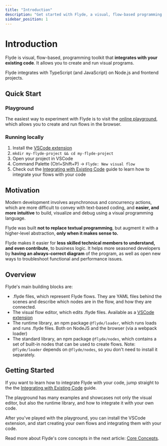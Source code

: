 ```yaml
---
title: "Introduction"
description: "Get started with Flyde, a visual, flow-based programming toolkit that integrates with your existing code"
sidebar_position: 1
---
```


# Introduction

Flyde is visual, flow-based, programming toolkit that **integrates with your existing code**. It allows you to create and run visual programs.

Flyde integrates with TypeScript (and JavaScript) on Node.js and frontend projects.

## Quick Start

### Playground

The easiest way to experiment with Flyde is to visit the [online playground](https://flyde.dev/playground), which allows you to create and run flows in the browser.

### Running locally

1. Install the [VSCode extension](https://marketplace.visualstudio.com/items?itemName=flyde.flyde-vscode)
2. `mkdir my-flyde-project && cd my-flyde-project`
3. Open your project in VSCode
4. Command Palette (Ctrl+Shift+P) -> `Flyde: New visual flow`
5. Check out the [Integrating with Existing Code](./integrate-flows) guide to learn how to integrate your flows with your code

## Motivation

Modern development involves asynchronous and concurrency actions, which are more difficult to convey with text-based coding, and **easier, and more intuitive** to build, visualize and debug using a visual programming language.

Flyde was built **not to replace textual programming**, but augment it with a higher-level abstraction, **only when it makes sense to.**

Flyde makes it easier for **less skilled technical members to understand, and even contribute**, to business logic. It helps more seasoned developers by **having an always-correct diagram** of the program, as well as open new ways to troubleshoot functional and performance issues.

## Overview

Flyde's main building blocks are:

- .flyde files, which represent Flyde flows. They are YAML files behind the scenes and describe which nodes are in the flow, and how they are connected.
- The visual flow editor, which edits .flyde files. Available as a [VSCode extension](https://marketplace.visualstudio.com/items?itemName=flyde.flyde-vscode)
- The runtime library, an npm package `@flyde/loader`, which runs loads and runs .flyde files. Both on NodeJS and the browser (via a webpack loader)
- The standard library, an npm package `@flyde/nodes`, which contains a set of built-in nodes that can be used to create flows. Note: `@flyde/loader` depends on `@flyde/nodes`, so you don't need to install it separately.

## Getting Started

If you want to learn how to integrate Flyde with your code, jump straight to the the [Integrating with Existing Code](./integrate-flows) guide.

The playground has many examples and showcases not only the visual editor, but also the runtime library, and how to integrate it with your own code.

After you've played with the playground, you can install the VSCode extension, and start creating your own flows and integrating them with your code.

Read more about Flyde's core concepts in the next article: [Core Concepts](./core-concepts).
